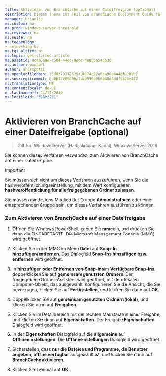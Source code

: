```yaml
---
title: Aktivieren von BranchCache auf einer Dateifreigabe (optional)
description: Dieses Thema ist Teil von BranchCache Deployment Guide für Windows Server 2016, die veranschaulicht, wie Sie BranchCache in verteilter und gehosteter Cachemodus zur Optimierung der WAN-bandbreitennutzung in Zweigstellen bereitstellen
manager: brianlic
ms.custom: na
ms.prod: windows-server-threshold
ms.reviewer: na
ms.suite: na
ms.technology:
- networking-bc
ms.tgt_pltfrm: na
ms.topic: get-started-article
ms.assetid: 9c465a9e-c504-44ec-9ebc-4e06ba54db30
ms.author: pashort
author: shortpatti
ms.openlocfilehash: 36d8379378529a94874c82e0aa90a6440f0281b2
ms.sourcegitcommit: 0d0b32c8986ba7db9536e0b8648d4ddf9b03e452
ms.translationtype: MT
ms.contentlocale: de-DE
ms.lasthandoff: 04/17/2019
ms.locfileid: "59822231"
---
```

# <a name="enable-branchcache-on-a-file-share-optional"></a>Aktivieren von BranchCache auf einer Dateifreigabe (optional)

>Gilt für: WindowsServer (Halbjährlicher Kanal), WindowsServer 2016

Sie können dieses Verfahren verwenden, zum Aktivieren von BranchCache auf einer Dateifreigabe.  
  
> [!IMPORTANT]  
> Sie müssen sich nicht um dieses Verfahren auszuführen, wenn Sie die hashveröffentlichungseinstellung, mit dem Wert konfigurieren **hashveröffentlichung für alle freigegebenen Ordner zulassen**.  
  
Sie müssen mindestens Mitglied der Gruppe **Administratoren** oder einer entsprechenden Gruppe sein, um dieses Verfahren ausführen zu können.  
  
### <a name="to-enable-branchcache-on-a-file-share"></a>Zum Aktivieren von BranchCache auf einer Dateifreigabe  
  
1.  Öffnen Sie Windows PowerShell, geben Sie **mmc**ein, und drücken Sie dann die EINGABETASTE. Die Microsoft Management Console (MMC) wird geöffnet.  
  
2.  Klicken Sie in der MMC im Menü **Datei** auf **Snap-In hinzufügen/entfernen**. Das Dialogfeld **Snap-Ins hinzufügen bzw. entfernen** wird geöffnet.  
  
3.  In **hinzufügen oder Entfernen von-Snap-ins**im **Verfügbare Snap-Ins**, doppelklicken Sie auf **gemeinsam genutzten Ordnern**. Der freigegebene Ordner-Assistent wird geöffnet, mit dem lokalen Computer-Objekt, das ausgewählt. Konfigurieren Sie die Ansicht, die Sie bevorzugen, klicken Sie auf **Fertig stellen**, und klicken Sie dann auf **OK**.  
  
4.  Doppelklicken Sie auf **gemeinsam genutzten Ordnern (lokal)**, und klicken Sie dann auf **Freigaben**.  
  
5.  Klicken Sie im Detailbereich mit der rechten Maustaste in einer Freigabe, und klicken Sie dann auf **Eigenschaften**. Der Freigabe **Eigenschaften** Dialogfeld wird geöffnet.  
  
6.  In der **Eigenschaften** Dialogfeld auf die **allgemeine** auf **Offlineeinstellungen**. Die **Offlineeinstellungen** Dialogfeld wird geöffnet.  
  
7.  Sicherstellen, dass **nur die Dateien und Programme, die Benutzer angeben, offline verfügbar** ausgewählt ist, und klicken Sie dann auf **BranchCache aktivieren**.  
  
8.  Klicken Sie zweimal auf **OK** .  
  

